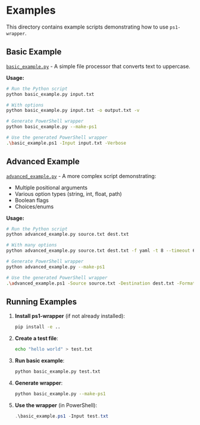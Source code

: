 # Examples

This directory contains example scripts demonstrating how to use `ps1-wrapper`.

## Basic Example

[`basic_example.py`](basic_example.py) - A simple file processor that converts text to uppercase.

**Usage:**

```bash
# Run the Python script
python basic_example.py input.txt

# With options
python basic_example.py input.txt -o output.txt -v

# Generate PowerShell wrapper
python basic_example.py --make-ps1

# Use the generated PowerShell wrapper
.\basic_example.ps1 -Input input.txt -Verbose
```

## Advanced Example

[`advanced_example.py`](advanced_example.py) - A more complex script demonstrating:

- Multiple positional arguments
- Various option types (string, int, float, path)
- Boolean flags
- Choices/enums

**Usage:**

```bash
# Run the Python script
python advanced_example.py source.txt dest.txt

# With many options
python advanced_example.py source.txt dest.txt -f yaml -t 8 --timeout 60.0 -r -v

# Generate PowerShell wrapper
python advanced_example.py --make-ps1

# Use the generated PowerShell wrapper
.\advanced_example.ps1 -Source source.txt -Destination dest.txt -Format yaml -Threads 8 -Recursive -Verbose
```

## Running Examples

1. **Install ps1-wrapper** (if not already installed):

   ```bash
   pip install -e ..
   ```

2. **Create a test file**:

   ```bash
   echo "hello world" > test.txt
   ```

3. **Run basic example**:

   ```bash
   python basic_example.py test.txt
   ```

4. **Generate wrapper**:

   ```bash
   python basic_example.py --make-ps1
   ```

5. **Use the wrapper** (in PowerShell):
   ```powershell
   .\basic_example.ps1 -Input test.txt
   ```
